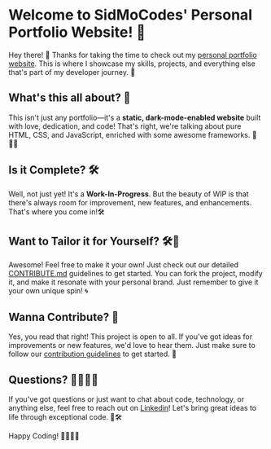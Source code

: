 # Welcome to SidMoCodes' Personal Portfolio Website! 🌟

Hey there! 👋 Thanks for taking the time to check out my [personal portfolio website](https://sidmocodes.github.io/). This is where I showcase my skills, projects, and everything else that's part of my developer journey. 🚀

## What's this all about? 🤔

This isn't just any portfolio—it's a **static, dark-mode-enabled website** built with love, dedication, and code! That's right, we're talking about pure HTML, CSS, and JavaScript, enriched with some awesome frameworks. 🌌👨‍💻

## Is it Complete? 🛠️

Well, not just yet! It's a **Work-In-Progress**. But the beauty of WIP is that there's always room for improvement, new features, and enhancements. That's where you come in!🛠️

## Want to Tailor it for Yourself? 🛠️🎨

Awesome! Feel free to make it your own! Just check out our detailed [CONTRIBUTE.md](https://github.com/sidmocodes/sidmocodes.github.io/blob/main/CONTRIBUTE.md) guidelines to get started. You can fork the project, modify it, and make it resonate with your personal brand. Just remember to give it your own unique spin! 🌀

## Wanna Contribute? 🤝

Yes, you read that right! This project is open to all. If you've got ideas for improvements or new features, we'd love to hear them. Just make sure to follow our [contribution guidelines](CONTRIBUTE.md) to get started. 🙌

## Questions? 🤷‍♀️🤷‍♂️

If you've got questions or just want to chat about code, technology, or anything else, feel free to reach out on [Linkedin](https://www.linkedin.com/in/ssmohanty)! Let's bring great ideas to life through exceptional code. 💖🛠️

Happy Coding! 👩‍💻👨‍💻

